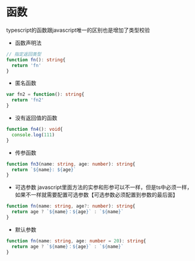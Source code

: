 # 函数

typescript的函数跟javascript唯一的区别也是增加了类型校验

- 函数声明法
```ts
// 指定返回类型
function fn(): string{
  return 'fn'
}
```

- 匿名函数
```ts
var fn2 = function(): string{
  return 'fn2'
}
```

- 没有返回值的函数
```ts
function fn4(): void{
  console.log(111)
}
```

- 传参函数
```ts
function fn3(name: string, age: number): string{
  return `${name}: ${age}`
}
```

- 可选参数
javascript里面方法的实参和形参可以不一样，但是ts中必须一样，如果不一样就需要配置可选参数【可选参数必须配置到参数的最后面】

```ts
function fn(name: string, age?: number): string{
  return age ? `${name}：${age}` : `${name}`
}
```

- 默认参数

```ts
function fn(name: string, age: number = 20): string{
  return age ? `${name}：${age}` : `${name}`
}

```












